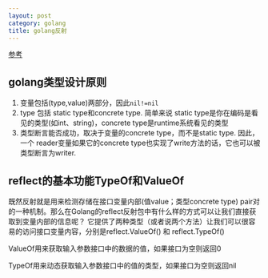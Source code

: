```yaml
---
layout: post
category: golang
title: golang反射
---
```


[参考](https://studygolang.com/articles/12348?fr=sidebar)


## golang类型设计原则

1. 变量包括(type,value)两部分，因此```nil!=nil```
2. type 包括 static type和concrete type. 简单来说 static type是你在编码是看见的类型(如int、string)，concrete type是runtime系统看见的类型
3. 类型断言能否成功，取决于变量的concrete type，而不是static type. 因此，一个 reader变量如果它的concrete type也实现了write方法的话，它也可以被类型断言为writer.

## reflect的基本功能TypeOf和ValueOf

既然反射就是用来检测存储在接口变量内部(值value；类型concrete type) pair对的一种机制。那么在Golang的reflect反射包中有什么样的方式可以让我们直接获取到变量内部的信息呢？ 它提供了两种类型（或者说两个方法）让我们可以很容易的访问接口变量内容，分别是reflect.ValueOf() 和 reflect.TypeOf()

ValueOf用来获取输入参数接口中的数据的值，如果接口为空则返回0

TypeOf用来动态获取输入参数接口中的值的类型，如果接口为空则返回nil

